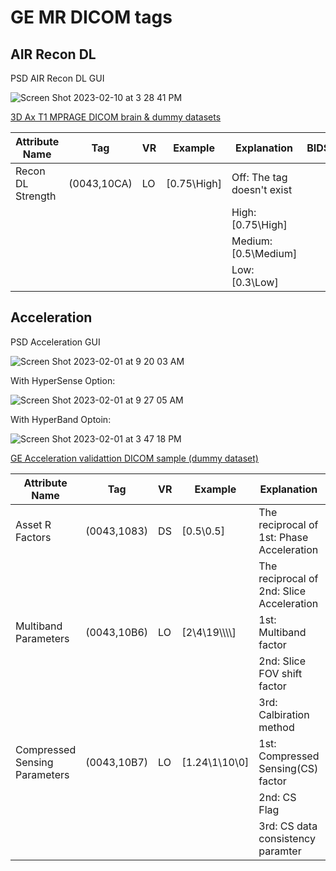 # GE MR DICOM tags

## AIR Recon DL
PSD AIR Recon DL GUI

![Screen Shot 2023-02-10 at 3 28 41 PM](https://user-images.githubusercontent.com/72111485/218191319-2959b15a-1be9-4487-a358-89af53e63fc7.png)

[3D Ax T1 MPRAGE DICOM brain & dummy datasets](https://github.com/mr-jaemin/ge-mri/tree/main/data#ge-air-recon-dl)

| Attribute Name    | Tag         | VR | Example        | Explanation                | BIDS |
| ----------------- | ----------- | -- | -------------- | -------------------------- | ---- |
| Recon DL Strength | (0043,10CA) | LO | [0.75\\High] | Off: The tag doesn't exist |      |
|                   |             |    |                | High: [0.75\\High]       |      |
|                   |             |    |                | Medium: [0.5\\Medium]    |      |
|                   |             |    |                | Low: [0.3\\Low]          |      |

## Acceleration
PSD Acceleration GUI

![Screen Shot 2023-02-01 at 9 20 03 AM](https://user-images.githubusercontent.com/72111485/216160380-45be0aeb-bb6f-40a6-9337-1a21aa934f3f.png)

With HyperSense Option:

![Screen Shot 2023-02-01 at 9 27 05 AM](https://user-images.githubusercontent.com/72111485/216160251-5cac21e1-deab-4cc1-9976-5c2018654b8f.png)

With HyperBand Optoin: 

![Screen Shot 2023-02-01 at 3 47 18 PM](https://user-images.githubusercontent.com/72111485/216160162-33b9ed66-d5ad-4181-8945-d5d9d4012f18.png)

[GE Acceleration validattion DICOM sample (dummy dataset)](https://github.com/mr-jaemin/ge-mri/tree/main/data#ge-acceleration-bids-validation-dataset)

| Attribute Name                | Tag         | VR | Example            | Explanation                        | BIDS                              |
| ----------------------------- | ----------- | -- | ------------------ | ---------------------------------- | --------------------------------- |
| Asset R Factors               | (0043,1083) | DS | [0.5\\0.5]         | The reciprocal of 1st: Phase  Acceleration     | [ParallelReductionFactorInPlane](https://bids-specification.readthedocs.io/en/latest/glossary.html#objects.metadata.ParallelReductionFactorInPlane)    |
|                               |             |    |                    | The reciprocal of 2nd: Slice Acceleration      | [ParallelReductionFactorOutOfPlane](https://bids-specification.readthedocs.io/en/latest/glossary.html#objects.metadata.ParallelReductionFactorOutOfPlane) |
| Multiband Parameters          | (0043,10B6) | LO | [2\\4\\19\\\\\\\\] | 1st: Multiband factor              | [MultibandAccelerationFactor](https://bids-specification.readthedocs.io/en/latest/glossary.html#objects.metadata.MultibandAccelerationFactor)       |
|                               |             |    |                    | 2nd: Slice FOV shift factor        |                                   |
|                               |             |    |                    | 3rd: Calbiration method            |                                   |
| Compressed Sensing Parameters | (0043,10B7) | LO | [1.24\\1\\10\\0]   | 1st: Compressed Sensing(CS) factor |
|                               |             |    |                    | 2nd: CS Flag                       |
|                               |             |    |                    | 3rd: CS data consistency paramter  |
